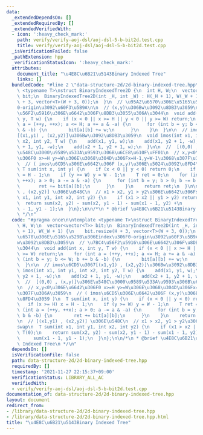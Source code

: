 ```yaml
---
data:
  _extendedDependsOn: []
  _extendedRequiredBy: []
  _extendedVerifiedWith:
  - icon: ':heavy_check_mark:'
    path: verify/verify-aoj-dsl/aoj-dsl-5-b-bit2d.test.cpp
    title: verify/verify-aoj-dsl/aoj-dsl-5-b-bit2d.test.cpp
  _isVerificationFailed: false
  _pathExtension: hpp
  _verificationStatusIcon: ':heavy_check_mark:'
  attributes:
    document_title: "\u4E8C\u6B21\u5143Binary Indexed Tree"
    links: []
  bundledCode: "#line 2 \"data-structure-2d/2d-binary-indexed-tree.hpp\"\n\ntemplate\
    \ <typename T>\nstruct BinaryIndexedTree2D {\n  int H, W;\n  vector<vector<T>>\
    \ bit;\n  BinaryIndexedTree2D(int _H, int _W) : H(_H + 1), W(_W + 1) {\n    bit.resize(H\
    \ + 3, vector<T>(W + 3, 0));\n  }\n  // \u95A2\u6570\u306E\u5165\u529B\u306Eindex\u306F\
    0-origin\u3092\u60F3\u5B9A\n\n  // (x,y)\u306Bw\u3092\u8DB3\u3059\n  // \u7BC4\
    \u56F2\u5916\u306E\u6642\u306F\u8DB3\u3055\u306A\u3044\n  void add(int x, int\
    \ y, T w) {\n    if (x < 0 || x >= H || y < 0 || y >= W) return;\n    for (int\
    \ a = (++y, ++x); a <= H; a += a & -a) {\n      for (int b = y; b <= W; b += b\
    \ & -b) {\n        bit[a][b] += w;\n      }\n    }\n  }\n\n  // imos\u6CD5\u3067\
    [(x1,y1) , (x2,y2)]\u306Bw\u3092\u8DB3\u3059\n  void imos(int x1, int y1, int\
    \ x2, int y2, T w) {\n    add(x1, y1, w);\n    add(x1, y2 + 1, -w);\n    add(x2\
    \ + 1, y1, -w);\n    add(x2 + 1, y2 + 1, w);\n  }\n\n  //  [(0,0) , (x,y)]\u306E\
    \u548C\u3000\u9589\u533A\u9593\u306B\u6CE8\u610F\uFF01\n  // x,y<0\u306E\u6642\
    \u306F0 x>=H y>=W\u306E\u3068\u304D\u306Fx=H-1,y=W-1\u3068\u307F\u306A\u3059\n\
    \  // ( imos\u6CD5\u306E\u6642\u306F (x,y)\u306E\u5024\u3092\u8FD4\u3059 )\n \
    \ T sum(int x, int y) {\n    if (x < 0 || y < 0) return 0;\n    if (x >= H) x\
    \ = H - 1;\n    if (y >= W) y = W - 1;\n    T ret = 0;\n    for (int a = (++y,\
    \ ++x); a > 0; a -= a & -a) {\n      for (int b = y; b > 0; b -= b & -b) {\n \
    \       ret += bit[a][b];\n      }\n    }\n    return ret;\n  }\n\n  // [(x1,y1)\
    \ , (x2,y2)] \u306E\u548C\n  // x1 > x2, y1 > y2\u306E\u6642\u306Fswap\n  T sum(int\
    \ x1, int y1, int x2, int y2) {\n    if (x1 > x2 || y1 > y2) return T(0);\n  \
    \  return sum(x2, y2) - sum(x2, y1 - 1) - sum(x1 - 1, y2) +\n           sum(x1\
    \ - 1, y1 - 1);\n  }\n};\n\n/*\n * @brief \u4E8C\u6B21\u5143Binary Indexed Tree\n\
    \ */\n"
  code: "#pragma once\n\ntemplate <typename T>\nstruct BinaryIndexedTree2D {\n  int\
    \ H, W;\n  vector<vector<T>> bit;\n  BinaryIndexedTree2D(int _H, int _W) : H(_H\
    \ + 1), W(_W + 1) {\n    bit.resize(H + 3, vector<T>(W + 3, 0));\n  }\n  // \u95A2\
    \u6570\u306E\u5165\u529B\u306Eindex\u306F0-origin\u3092\u60F3\u5B9A\n\n  // (x,y)\u306B\
    w\u3092\u8DB3\u3059\n  // \u7BC4\u56F2\u5916\u306E\u6642\u306F\u8DB3\u3055\u306A\
    \u3044\n  void add(int x, int y, T w) {\n    if (x < 0 || x >= H || y < 0 || y\
    \ >= W) return;\n    for (int a = (++y, ++x); a <= H; a += a & -a) {\n      for\
    \ (int b = y; b <= W; b += b & -b) {\n        bit[a][b] += w;\n      }\n    }\n\
    \  }\n\n  // imos\u6CD5\u3067[(x1,y1) , (x2,y2)]\u306Bw\u3092\u8DB3\u3059\n  void\
    \ imos(int x1, int y1, int x2, int y2, T w) {\n    add(x1, y1, w);\n    add(x1,\
    \ y2 + 1, -w);\n    add(x2 + 1, y1, -w);\n    add(x2 + 1, y2 + 1, w);\n  }\n\n\
    \  //  [(0,0) , (x,y)]\u306E\u548C\u3000\u9589\u533A\u9593\u306B\u6CE8\u610F\uFF01\
    \n  // x,y<0\u306E\u6642\u306F0 x>=H y>=W\u306E\u3068\u304D\u306Fx=H-1,y=W-1\u3068\
    \u307F\u306A\u3059\n  // ( imos\u6CD5\u306E\u6642\u306F (x,y)\u306E\u5024\u3092\
    \u8FD4\u3059 )\n  T sum(int x, int y) {\n    if (x < 0 || y < 0) return 0;\n \
    \   if (x >= H) x = H - 1;\n    if (y >= W) y = W - 1;\n    T ret = 0;\n    for\
    \ (int a = (++y, ++x); a > 0; a -= a & -a) {\n      for (int b = y; b > 0; b -=\
    \ b & -b) {\n        ret += bit[a][b];\n      }\n    }\n    return ret;\n  }\n\
    \n  // [(x1,y1) , (x2,y2)] \u306E\u548C\n  // x1 > x2, y1 > y2\u306E\u6642\u306F\
    swap\n  T sum(int x1, int y1, int x2, int y2) {\n    if (x1 > x2 || y1 > y2) return\
    \ T(0);\n    return sum(x2, y2) - sum(x2, y1 - 1) - sum(x1 - 1, y2) +\n      \
    \     sum(x1 - 1, y1 - 1);\n  }\n};\n\n/*\n * @brief \u4E8C\u6B21\u5143Binary\
    \ Indexed Tree\n */\n"
  dependsOn: []
  isVerificationFile: false
  path: data-structure-2d/2d-binary-indexed-tree.hpp
  requiredBy: []
  timestamp: '2021-11-27 22:15:37+09:00'
  verificationStatus: LIBRARY_ALL_AC
  verifiedWith:
  - verify/verify-aoj-dsl/aoj-dsl-5-b-bit2d.test.cpp
documentation_of: data-structure-2d/2d-binary-indexed-tree.hpp
layout: document
redirect_from:
- /library/data-structure-2d/2d-binary-indexed-tree.hpp
- /library/data-structure-2d/2d-binary-indexed-tree.hpp.html
title: "\u4E8C\u6B21\u5143Binary Indexed Tree"
---
```

